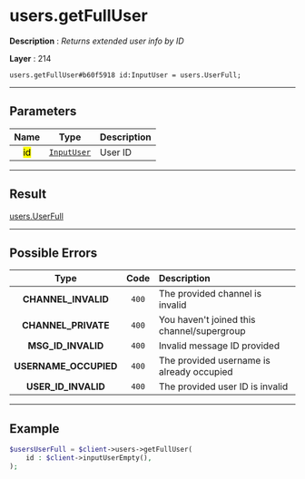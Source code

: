 # users.getFullUser

**Description** : *Returns extended user info by ID*

**Layer** : 214

```tl
users.getFullUser#b60f5918 id:InputUser = users.UserFull;
```

---

## Parameters

| Name | Type | Description |
| :---: | :---: | :--- |
| <mark>id</mark> | [`InputUser`](type/InputUser) | User ID |

---

## Result

[users.UserFull](type/users.UserFull)

---

## Possible Errors

| Type | Code | Description |
| :---: | :---: | :--- |
| **CHANNEL_INVALID** | `400` | The provided channel is invalid |
| **CHANNEL_PRIVATE** | `400` | You haven't joined this channel/supergroup |
| **MSG_ID_INVALID** | `400` | Invalid message ID provided |
| **USERNAME_OCCUPIED** | `400` | The provided username is already occupied |
| **USER_ID_INVALID** | `400` | The provided user ID is invalid |

---

## Example

```php
$usersUserFull = $client->users->getFullUser(
	id : $client->inputUserEmpty(),
);
```
